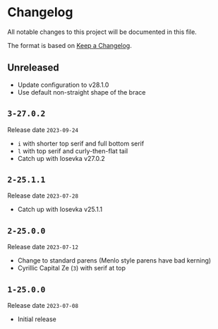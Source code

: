 # Changelog

All notable changes to this project will be documented in this file.

The format is based on [Keep a Changelog](https://keepachangelog.com/en/1.0.0/).

## Unreleased

- Update configuration to v28.1.0
- Use default non-straight shape of the brace

## `3-27.0.2`

Release date `2023-09-24`

- `i` with shorter top serif and full bottom serif
- `l` with top serif and curly-then-flat tail
- Catch up with Iosevka v27.0.2

## `2-25.1.1`

Release date `2023-07-28`

- Catch up with Iosevka v25.1.1

## `2-25.0.0`

Release date `2023-07-12`

- Change to standard parens (Menlo style parens have bad kerning)
- Cyrillic Capital Ze (`З`) with serif at top

## `1-25.0.0`

Release date `2023-07-08`

- Initial release
